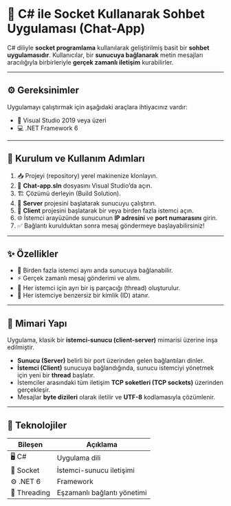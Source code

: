 # 💬 **C# ile Socket Kullanarak Sohbet Uygulaması (Chat-App)**

C# diliyle **socket programlama** kullanılarak geliştirilmiş basit bir **sohbet uygulamasıdır**.
Kullanıcılar, bir **sunucuya bağlanarak** metin mesajları aracılığıyla birbirleriyle **gerçek zamanlı iletişim** kurabilirler.

---

## ⚙️ **Gereksinimler**

Uygulamayı çalıştırmak için aşağıdaki araçlara ihtiyacınız vardır:

* 🧩 Visual Studio 2019 veya üzeri
* 💻 .NET Framework 6

---

## 🚀 **Kurulum ve Kullanım Adımları**

1. 📥 Projeyi (repository) yerel makinenize klonlayın.
2. 🧭 **Chat-app.sln** dosyasını Visual Studio’da açın.
3. 🏗️ Çözümü derleyin (Build Solution).
4. 🔌 **Server** projesini başlatarak sunucuyu çalıştırın.
5. 💬 **Client** projesini başlatarak bir veya birden fazla istemci açın.
6. 🌐 İstemci arayüzünde sunucunun **IP adresini** ve **port numarasını** girin.
7. ✅ Bağlantı kurulduktan sonra mesaj göndermeye başlayabilirsiniz!

---

## ✨ **Özellikler**

* 👥 Birden fazla istemci aynı anda sunucuya bağlanabilir.
* ⚡ Gerçek zamanlı mesaj gönderimi ve alımı.
* 🧵 Her istemci için ayrı bir iş parçacığı (thread) oluşturulur.
* 🔐 Her istemciye benzersiz bir kimlik (ID) atanır.

---

## 🧠 **Mimari Yapı**

Uygulama, klasik bir **istemci-sunucu (client-server)** mimarisi üzerine inşa edilmiştir.

* **Sunucu (Server)** belirli bir port üzerinden gelen bağlantıları dinler.
* **İstemci (Client)** sunucuya bağlandığında, sunucu istemciyi yönetmek için yeni bir **thread** başlatır.
* İstemciler arasındaki tüm iletişim **TCP soketleri (TCP sockets)** üzerinden gerçekleşir.
* Mesajlar **byte dizileri** olarak iletilir ve **UTF-8** kodlamasıyla çözümlenir.

---

## 🧩 **Teknolojiler**

| Bileşen      | Açıklama                    |
| ------------ | --------------------------- |
| 🖥️ C#       | Uygulama dili               |
| 🔌 Socket    | İstemci-sunucu iletişimi    |
| ⚙️ .NET 6    | Framework                   |
| 🧠 Threading | Eşzamanlı bağlantı yönetimi |
